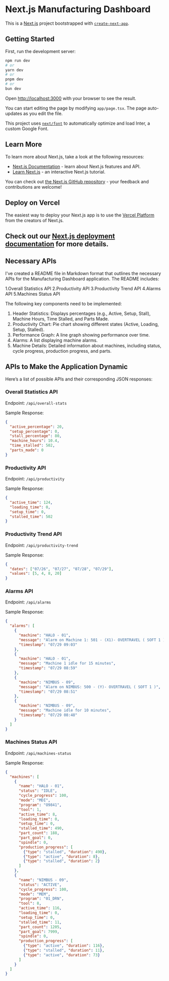 # Next.js Manufacturing Dashboard

This is a [Next.js](https://nextjs.org/) project bootstrapped with [`create-next-app`](https://github.com/vercel/next.js/tree/canary/packages/create-next-app).

## Getting Started

First, run the development server:

```bash
npm run dev
# or
yarn dev
# or
pnpm dev
# or
bun dev
```

Open [http://localhost:3000](http://localhost:3000) with your browser to see the result.

You can start editing the page by modifying `app/page.tsx`. The page auto-updates as you edit the file.

This project uses [`next/font`](https://nextjs.org/docs/basic-features/font-optimization) to automatically optimize and load Inter, a custom Google Font.

## Learn More

To learn more about Next.js, take a look at the following resources:

- [Next.js Documentation](https://nextjs.org/docs) - learn about Next.js features and API.
- [Learn Next.js](https://nextjs.org/learn) - an interactive Next.js tutorial.

You can check out [the Next.js GitHub repository](https://github.com/vercel/next.js/) - your feedback and contributions are welcome!

## Deploy on Vercel

The easiest way to deploy your Next.js app is to use the [Vercel Platform](https://vercel.com/new?utm_medium=default-template&filter=next.js&utm_source=create-next-app&utm_campaign=create-next-app-readme) from the creators of Next.js.

Check out our [Next.js deployment documentation](https://nextjs.org/docs/deployment) for more details.
---------------------------------------------------------------------------------------------
## Necessary APIs

I've created a README file in Markdown format that outlines the necessary APIs for the Manufacturing Dashboard application. The README includes:

1.Overall Statistics API
2.Productivity API
3.Productivity Trend API
4.Alarms API
5.Machines Status API

The following key components need to be implemented:

1. Header Statistics: Displays percentages (e.g., Active, Setup, Stall), Machine Hours, Time Stalled, and Parts Made.
2. Productivity Chart: Pie chart showing different states (Active, Loading, Setup, Stalled).
3. Performance Graph: A line graph showing performance over time.
4. Alarms: A list displaying machine alarms.
5. Machine Details: Detailed information about machines, including status, cycle progress, production progress, and parts.

## APIs to Make the Application Dynamic

Here’s a list of possible APIs and their corresponding JSON responses:

### Overall Statistics API

Endpoint: `/api/overall-stats`

Sample Response:
```json
{
  "active_percentage": 20,
  "setup_percentage": 0,
  "stall_percentage": 80,
  "machine_hours": 10.4,
  "time_stalled": 502,
  "parts_made": 0
}
```

### Productivity API

Endpoint: `/api/productivity`

Sample Response:
```json
{
  "active_time": 124,
  "loading_time": 0,
  "setup_time": 0,
  "stalled_time": 502
}
```

### Productivity Trend API

Endpoint: `/api/productivity-trend`

Sample Response:
```json
{
  "dates": ["07/26", "07/27", "07/28", "07/29"],
  "values": [5, 4, 8, 20]
}
```

### Alarms API

Endpoint: `/api/alarms`

Sample Response:
```json
{
  "alarms": [
    {
      "machine": "HALO - 01",
      "message": "Alarm on Machine 1: 501 - (X1)- OVERTRAVEL ( SOFT 1 )",
      "timestamp": "07/29 09:03"
    },
    {
      "machine": "HALO - 01",
      "message": "Machine 1 idle for 15 minutes",
      "timestamp": "07/29 08:59"
    },
    {
      "machine": "NIMBUS - 09",
      "message": "Alarm on NIMBUS: 500 - (Y)- OVERTRAVEL ( SOFT 1 )",
      "timestamp": "07/29 08:51"
    },
    {
      "machine": "NIMBUS - 09",
      "message": "Machine idle for 10 minutes",
      "timestamp": "07/29 08:48"
    }
  ]
}
```

### Machines Status API

Endpoint: `/api/machines-status`

Sample Response:
```json
{
  "machines": [
    {
      "name": "HALO - 01",
      "status": "IDLE",
      "cycle_progress": 100,
      "mode": "MDI",
      "program": "O9841",
      "tool": 1,
      "active_time": 8,
      "loading_time": 0,
      "setup_time": 0,
      "stalled_time": 490,
      "part_count": 188,
      "part_goal": 0,
      "spindle": 0,
      "production_progress": [
        {"type": "stalled", "duration": 490},
        {"type": "active", "duration": 8},
        {"type": "stalled", "duration": 2}
      ]
    },
    {
      "name": "NIMBUS - 09",
      "status": "ACTIVE",
      "cycle_progress": 100,
      "mode": "MEM",
      "program": "01_DRN",
      "tool": 8,
      "active_time": 116,
      "loading_time": 0,
      "setup_time": 0,
      "stalled_time": 11,
      "part_count": 1205,
      "part_goal": 7999,
      "spindle": 0,
      "production_progress": [
        {"type": "active", "duration": 116},
        {"type": "stalled", "duration": 11},
        {"type": "active", "duration": 73}
      ]
    }
  ]
}
```
